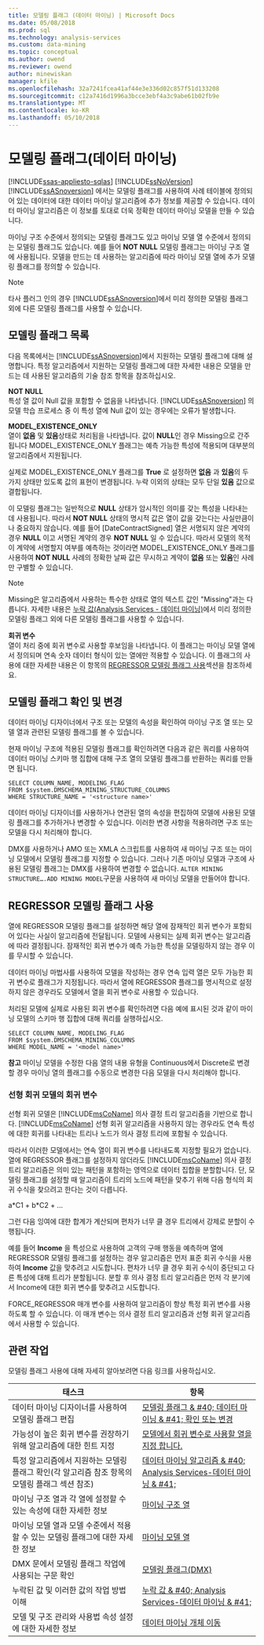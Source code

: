 ```yaml
---
title: 모델링 플래그 (데이터 마이닝) | Microsoft Docs
ms.date: 05/08/2018
ms.prod: sql
ms.technology: analysis-services
ms.custom: data-mining
ms.topic: conceptual
ms.author: owend
ms.reviewer: owend
author: minewiskan
manager: kfile
ms.openlocfilehash: 32a7241fcea41af44e3e336d02c857f51d133208
ms.sourcegitcommit: c12a7416d1996a3bcce3ebf4a3c9abe61b02fb9e
ms.translationtype: MT
ms.contentlocale: ko-KR
ms.lasthandoff: 05/10/2018
---
```

# <a name="modeling-flags-data-mining"></a>모델링 플래그(데이터 마이닝)
[!INCLUDE[ssas-appliesto-sqlas](../../includes/ssas-appliesto-sqlas.md)]
  [!INCLUDE[ssNoVersion](../../includes/ssnoversion-md.md)] [!INCLUDE[ssASnoversion](../../includes/ssasnoversion-md.md)] 에서는 모델링 플래그를 사용하여 사례 테이블에 정의되어 있는 데이터에 대한 데이터 마이닝 알고리즘에 추가 정보를 제공할 수 있습니다. 데이터 마이닝 알고리즘은 이 정보를 토대로 더욱 정확한 데이터 마이닝 모델을 만들 수 있습니다.  
  
 마이닝 구조 수준에서 정의되는 모델링 플래그도 있고 마이닝 모델 열 수준에서 정의되는 모델링 플래그도 있습니다. 예를 들어 **NOT NULL** 모델링 플래그는 마이닝 구조 열에 사용됩니다. 모델을 만드는 데 사용하는 알고리즘에 따라 마이닝 모델 열에 추가 모델링 플래그를 정의할 수 있습니다.  
  
> [!NOTE]  
>  타사 플러그 인의 경우 [!INCLUDE[ssASnoversion](../../includes/ssasnoversion-md.md)]에서 미리 정의한 모델링 플래그 외에 다른 모델링 플래그를 사용할 수 있습니다.  
  
## <a name="list-of-modeling-flags"></a>모델링 플래그 목록  
 다음 목록에서는 [!INCLUDE[ssASnoversion](../../includes/ssasnoversion-md.md)]에서 지원하는 모델링 플래그에 대해 설명합니다. 특정 알고리즘에서 지원하는 모델링 플래그에 대한 자세한 내용은 모델을 만드는 데 사용된 알고리즘의 기술 참조 항목을 참조하십시오.  
  
 **NOT NULL**  
 특성 열 값이 Null 값을 포함할 수 없음을 나타냅니다. [!INCLUDE[ssASnoversion](../../includes/ssasnoversion-md.md)] 의 모델 학습 프로세스 중 이 특성 열에 Null 값이 있는 경우에는 오류가 발생합니다.  
  
 **MODEL_EXISTENCE_ONLY**  
 열이 **없음** 및 **있음**상태로 처리됨을 나타냅니다. 값이 **NULL**인 경우 Missing으로 간주됩니다 MODEL_EXISTENCE_ONLY 플래그는 예측 가능한 특성에 적용되며 대부분의 알고리즘에서 지원됩니다.  
  
 실제로 MODEL_EXISTENCE_ONLY 플래그를 **True** 로 설정하면 **없음** 과 **있음**의 두 가지 상태만 있도록 값의 표현이 변경됩니다. 누락 이외의 상태는 모두 단일 **있음** 값으로 결합됩니다.  
  
 이 모델링 플래그는 일반적으로 **NULL** 상태가 암시적인 의미를 갖는 특성을 나타내는 데 사용됩니다. 따라서 **NOT NULL** 상태의 명시적 값은 열이 값을 갖는다는 사실만큼이나 중요하지 않습니다. 예를 들어 [DateContractSigned] 열은 서명되지 않은 계약의 경우 **NULL** 이고 서명된 계약의 경우 **NOT NULL** 일 수 있습니다. 따라서 모델의 목적이 계약에 서명할지 여부를 예측하는 것이라면 MODEL_EXISTENCE_ONLY 플래그를 사용하여 **NOT NULL** 사례의 정확한 날짜 값은 무시하고 계약이 **없음** 또는 **있음**인 사례만 구별할 수 있습니다.  
  
> [!NOTE]  
>  Missing은 알고리즘에서 사용하는 특수한 상태로 열의 텍스트 값인 "Missing"과는 다릅니다. 자세한 내용은 [누락 값&#40;Analysis Services - 데이터 마이닝&#41;](../../analysis-services/data-mining/missing-values-analysis-services-data-mining.md)에서 미리 정의한 모델링 플래그 외에 다른 모델링 플래그를 사용할 수 있습니다.  
  
 **회귀 변수**  
 열이 처리 중에 회귀 변수로 사용할 후보임을 나타냅니다. 이 플래그는 마이닝 모델 열에서 정의되며 연속 숫자 데이터 형식이 있는 열에만 적용할 수 있습니다. 이 플래그의 사용에 대한 자세한 내용은 이 항목의 [REGRESSOR 모델링 플래그 사용](#bkmk_UseRegressors)섹션을 참조하세요.  
  
## <a name="viewing-and-changing-modeling-flags"></a>모델링 플래그 확인 및 변경  
 데이터 마이닝 디자이너에서 구조 또는 모델의 속성을 확인하여 마이닝 구조 열 또는 모델 열과 관련된 모델링 플래그를 볼 수 있습니다.  
  
 현재 마이닝 구조에 적용된 모델링 플래그를 확인하려면 다음과 같은 쿼리를 사용하여 데이터 마이닝 스키마 행 집합에 대해 구조 열의 모델링 플래그를 반환하는 쿼리를 만들면 됩니다.  
  
```  
SELECT COLUMN_NAME, MODELING_FLAG  
FROM $system.DMSCHEMA_MINING_STRUCTURE_COLUMNS  
WHERE STRUCTURE_NAME = '<structure name>'  
```  
  
 데이터 마이닝 디자이너를 사용하거나 연관된 열의 속성을 편집하여 모델에 사용된 모델링 플래그를 추가하거나 변경할 수 있습니다. 이러한 변경 사항을 적용하려면 구조 또는 모델을 다시 처리해야 합니다.  
  
 DMX를 사용하거나 AMO 또는 XMLA 스크립트를 사용하여 새 마이닝 구조 또는 마이닝 모델에서 모델링 플래그를 지정할 수 있습니다. 그러나 기존 마이닝 모델과 구조에 사용된 모델링 플래그는 DMX를 사용하여 변경할 수 없습니다. `ALTER MINING STRUCTURE….ADD MINING MODEL`구문을 사용하여 새 마이닝 모델을 만들어야 합니다.  
  
##  <a name="bkmk_UseRegressors"></a> REGRESSOR 모델링 플래그 사용  
 열에 REGRESSOR 모델링 플래그를 설정하면 해당 열에 잠재적인 회귀 변수가 포함되어 있다는 사실이 알고리즘에 전달됩니다. 모델에 사용되는 실제 회귀 변수는 알고리즘에 따라 결정됩니다. 잠재적인 회귀 변수가 예측 가능한 특성을 모델링하지 않는 경우 이를 무시할 수 있습니다.  
  
 데이터 마이닝 마법사를 사용하여 모델을 작성하는 경우 연속 입력 열은 모두 가능한 회귀 변수로 플래그가 지정됩니다. 따라서 열에 REGRESSOR 플래그를 명시적으로 설정하지 않은 경우라도 모델에서 열을 회귀 변수로 사용할 수 있습니다.  
  
 처리된 모델에 실제로 사용된 회귀 변수를 확인하려면 다음 예에 표시된 것과 같이 마이닝 모델의 스키마 행 집합에 대해 쿼리를 실행하십시오.  
  
```  
SELECT COLUMN_NAME, MODELING_FLAG  
FROM $system.DMSCHEMA_MINING_COLUMNS  
WHERE MODEL_NAME = '<model name>'  
```  
  
 **참고** 마이닝 모델을 수정한 다음 열의 내용 유형을 Continuous에서 Discrete로 변경할 경우 마이닝 열의 플래그를 수동으로 변경한 다음 모델을 다시 처리해야 합니다.  
  
### <a name="regressors-in-linear-regression-models"></a>선형 회귀 모델의 회귀 변수  
 선형 회귀 모델은 [!INCLUDE[msCoName](../../includes/msconame-md.md)] 의사 결정 트리 알고리즘을 기반으로 합니다. [!INCLUDE[msCoName](../../includes/msconame-md.md)] 선형 회귀 알고리즘을 사용하지 않는 경우라도 연속 특성에 대한 회귀를 나타내는 트리나 노드가 의사 결정 트리에 포함될 수 있습니다.  
  
 따라서 이러한 모델에서는 연속 열이 회귀 변수를 나타내도록 지정할 필요가 없습니다. 열에 REGRESSOR 플래그를 설정하지 않더라도 [!INCLUDE[msCoName](../../includes/msconame-md.md)] 의사 결정 트리 알고리즘은 의미 있는 패턴을 포함하는 영역으로 데이터 집합을 분할합니다. 단, 모델링 플래그를 설정할 때 알고리즘이 트리의 노드에 패턴을 맞추기 위해 다음 형식의 회귀 수식을 찾으려고 한다는 것이 다릅니다.  
  
 a*C1 + b\*C2 + ...  
  
 그런 다음 잉여에 대한 합계가 계산되며 편차가 너무 클 경우 트리에서 강제로 분할이 수행됩니다.  
  
 예를 들어 **Income** 을 특성으로 사용하여 고객의 구매 행동을 예측하며 열에 REGRESSOR 모델링 플래그를 설정하는 경우 알고리즘은 먼저 표준 회귀 수식을 사용하여 **Income** 값을 맞추려고 시도합니다. 편차가 너무 클 경우 회귀 수식이 중단되고 다른 특성에 대해 트리가 분할됩니다. 분할 후 의사 결정 트리 알고리즘은 먼저 각 분기에서 Income에 대한 회귀 변수를 맞추려고 시도합니다.  
  
 FORCE_REGRESSOR 매개 변수를 사용하여 알고리즘이 항상 특정 회귀 변수를 사용하도록 할 수 있습니다. 이 매개 변수는 의사 결정 트리 알고리즘과 선형 회귀 알고리즘에서 사용할 수 있습니다.  
  
## <a name="related-tasks"></a>관련 작업  
 모델링 플래그 사용에 대해 자세히 알아보려면 다음 링크를 사용하십시오.  
  
|태스크|항목|  
|----------|-----------|  
|데이터 마이닝 디자이너를 사용하여 모델링 플래그 편집|[모델링 플래그 & #40; 데이터 마이닝 & #41; 확인 또는 변경](../../analysis-services/data-mining/view-or-change-modeling-flags-data-mining.md)|  
|가능성이 높은 회귀 변수를 권장하기 위해 알고리즘에 대한 힌트 지정|[모델에서 회귀 변수로 사용할 열을 지정 합니다.](../../analysis-services/data-mining/specify-a-column-to-use-as-regressor-in-a-model.md)|  
|특정 알고리즘에서 지원하는 모델링 플래그 확인(각 알고리즘 참조 항목의 모델링 플래그 섹션 참조)|[데이터 마이닝 알고리즘 & #40; Analysis Services-데이터 마이닝 & #41;](../../analysis-services/data-mining/data-mining-algorithms-analysis-services-data-mining.md)|  
|마이닝 구조 열과 각 열에 설정할 수 있는 속성에 대한 자세한 정보|[마이닝 구조 열](../../analysis-services/data-mining/mining-structure-columns.md)|  
|마이닝 모델 열과 모델 수준에서 적용할 수 있는 모델링 플래그에 대한 자세한 정보|[마이닝 모델 열](../../analysis-services/data-mining/mining-model-columns.md)|  
|DMX 문에서 모델링 플래그 작업에 사용되는 구문 확인|[모델링 플래그&#40;DMX&#41;](../../dmx/modeling-flags-dmx.md)|  
|누락된 값 및 이러한 값의 작업 방법 이해|[누락 값 & #40; Analysis Services-데이터 마이닝 & #41;](../../analysis-services/data-mining/missing-values-analysis-services-data-mining.md)|  
|모델 및 구조 관리와 사용법 속성 설정에 대한 자세한 정보|[데이터 마이닝 개체 이동](../../analysis-services/data-mining/moving-data-mining-objects.md)|  
  
  
